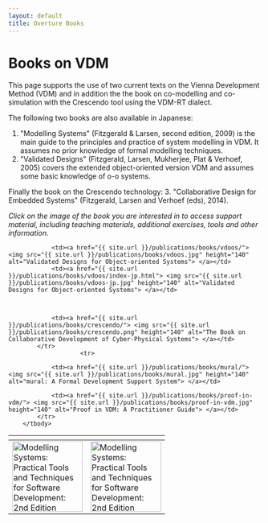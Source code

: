 ```yaml
---
layout: default
title: Overture Books
---
```

# Books on VDM

This page supports the use of two current texts on the Vienna Development Method (VDM) and in addition the the book on co-modelling and co-simulation with the Crescendo tool using the VDM-RT dialect. 

The following two books are also available in Japanese:

1. "Modelling Systems" (Fitzgerald & Larsen, second edition, 2009) is the main guide to the principles and practice of system modelling in VDM. It assumes no prior knowledge of formal modelling techniques. 
2. "Validated Designs" (Fitzgerald, Larsen, Mukherjee, Plat & Verhoef, 2005) covers the extended object-oriented version VDM and assumes some basic knowledge of o-o systems. 

Finally the book on the Crescendo technology:
3. "Collaborative Design for Embedded Systems" (Fitzgerald, Larsen and Verhoef (eds), 2014). 


*Click on the image of the book you are interested in to access support material, including teaching materials, additional exercises, tools and other information.*

<table>
        <thead>
            <tr>
                <th></th>
                <th></th>
            </tr>
        </thead>
        <tbody>
            <tr>
                <td><a href="{{ site.url }}/publications/books/ms2/"> <img src="{{ site.url }}/publications/books/ms2.jpg" height="140" alt="Modelling Systems: Practical Tools and Techniques for Software Development: 2nd Edition"> </a></td>
				<td><a href="{{ site.url }}/publications/books/ms2/"> <img src="{{ site.url }}/publications/books/ms2-jp.png" height="140" alt="Modelling Systems: Practical Tools and Techniques for Software Development: 2nd Edition"> </a></td>
 
				<td><a href="{{ site.url }}/publications/books/vdoos/"> <img src="{{ site.url }}/publications/books/vdoos.jpg" height="140" alt="Validated Designs for Object-oriented Systems"> </a></td>
				<td><a href="{{ site.url }}/publications/books/vdoos/index-jp.html"> <img src="{{ site.url }}/publications/books/vdoos-jp.jpg" height="140" alt="Validated Designs for Object-oriented Systems"> </a></td>
				
				
				
				<td><a href="{{ site.url }}/publications/books/crescendo/"> <img src="{{ site.url }}/publications/books/crescendo.png" height="140" alt="The Book on Collaborative Development of Cyber-Physical Systems"> </a></td>
            </tr>
			            <tr>
                
				<td><a href="{{ site.url }}/publications/books/mural/"> <img src="{{ site.url }}/publications/books/mural.jpg" height="140" alt="mural: A Formal Development Support System"> </a></td>
				
				<td><a href="{{ site.url }}/publications/books/proof-in-vdm/"> <img src="{{ site.url }}/publications/books/proof-in-vdm.jpg" height="140" alt="Proof in VDM: A Practitioner Guide"> </a></td>
            </tr>
        </tbody>
</table>
